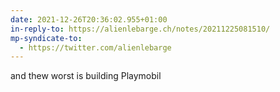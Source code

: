 ```yaml
---
date: 2021-12-26T20:36:02.955+01:00
in-reply-to: https://alienlebarge.ch/notes/20211225081510/
mp-syndicate-to:
  - https://twitter.com/alienlebarge
---
```

and thew worst is building Playmobil
